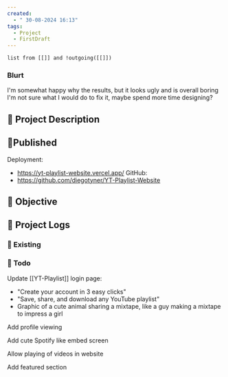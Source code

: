 ```yaml
---
created:
  - " 30-08-2024 16:13"
tags:
  - Project
  - FirstDraft
---
```

```dataview
list from [[]] and !outgoing([[]])
```


### Blurt
I'm somewhat happy why the results, but it looks ugly and is overall boring 
I'm not sure what I would do to fix it, maybe spend more time designing?



## 🧾 Project Description


## 🧲Published
Deployment:
- https://yt-playlist-website.vercel.app/
GitHub:
- https://github.com/diegotyner/YT-Playlist-Website

## 🎯 Objective


## 📂 Project Logs 


### 🏢 Existing



### 🔨 Todo
Update [[YT-Playlist]] login page:
- "Create your account in 3 easy clicks"
- "Save, share, and download any YouTube playlist"
- Graphic of a cute animal sharing a mixtape, like a guy making a mixtape to impress a girl

Add profile viewing

Add cute Spotify like embed screen

Allow playing of videos in website

Add featured section
